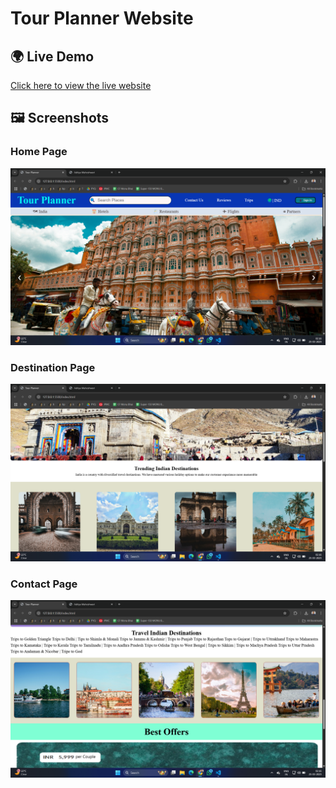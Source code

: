 # Tour Planner Website

## 🌍 Live Demo  
[Click here to view the live website](https://aditya25122005.github.io/TourPlanner/)

## 🖼️ Screenshots  
### Home Page  
![Home Page](screenshots/s1.png)  

### Destination Page  
![Destination Page](screenshots/s2.png)  

### Contact Page  
![Tours Page](screenshots/s3.png)  
